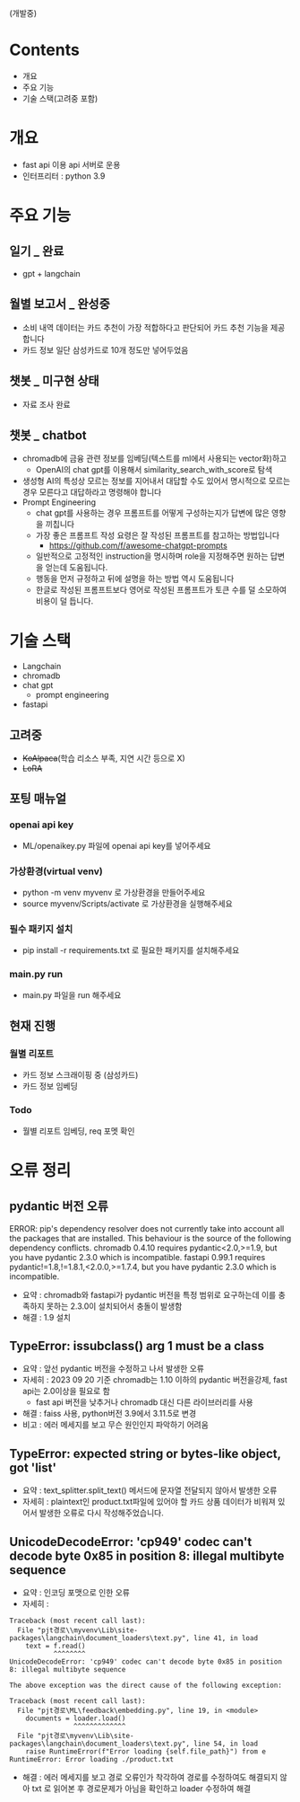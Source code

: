 (개발중)

# Contents
- 개요
- 주요 기능
- 기술 스택(고려중 포함)

# 개요
- fast api 이용 api 서버로 운용
- 인터프리터 : python 3.9


# 주요 기능
## 일기 _ 완료
- gpt + langchain
## 월별 보고서 _ 완성중
- 소비 내역 데이터는 카드 추천이 가장 적합하다고 판단되어 카드 추천 기능을 제공합니다
- 카드 정보 일단 삼성카드로 10개 정도만 넣어두었음

## 챗봇 _ 미구현 상태
- 자료 조사 완료

## 챗봇 _ chatbot
- chromadb에 금융 관련 정보를 임베딩(텍스트를 ml에서 사용되는 vector화)하고 
  - OpenAI의 chat gpt를 이용해서 similarity_search_with_score로 탐색
- 생성형 AI의 특성상 모르는 정보를 지어내서 대답할 수도 있어서 명시적으로 모르는 경우 모른다고 대답하라고 명령해야 합니다
- Prompt Engineering
  - chat gpt를 사용하는 경우 프롬프트를 어떻게 구성하는지가 답변에 많은 영향을 끼칩니다
  - 가장 좋은 프롬프트 작성 요령은 잘 작성된 프롬프트를 참고하는 방법입니다
    - https://github.com/f/awesome-chatgpt-prompts
  - 일반적으로 고정적인 instruction을 명시하며 role을 지정해주면 원하는 답변을 얻는데 도움됩니다.
  - 행동을 먼저 규정하고 뒤에 설명을 하는 방법 역시 도움됩니다
  - 한글로 작성된 프롬프트보다 영어로 작성된 프롬프트가 토큰 수를 덜 소모하여 비용이 덜 듭니다.



# 기술 스택

- Langchain
- chromadb
- chat gpt
  - prompt engineering
- fastapi


## 고려중
- ~~KoAlpaca~~(학습 리소스 부족, 지연 시간 등으로 X)
- ~~LoRA~~

## 포팅 매뉴얼
### openai api key
- ML/openaikey.py 파일에 openai api key를 넣어주세요
### 가상환경(virtual venv)
- python -m venv myvenv 로 가상환경을 만들어주세요
- source myvenv/Scripts/activate 로 가상환경을 실행해주세요
### 필수 패키지 설치
- pip install -r requirements.txt 로 필요한 패키지를 설치해주세요
### main.py run
- main.py 파일을 run 해주세요



## 현재 진행
### 월별 리포트
- 카드 정보 스크래이핑 중 (삼성카드)
- 카드 정보 임베딩

### Todo
- 월별 리포트 임베딩, req 포멧 확인


# 오류 정리
## pydantic 버전 오류

ERROR: pip's dependency resolver does not currently take into account all the packages that are installed. This behaviour is the source of the following dependency conflicts.
chromadb 0.4.10 requires pydantic<2.0,>=1.9, but you have pydantic 2.3.0 which is incompatible.
fastapi 0.99.1 requires pydantic!=1.8,!=1.8.1,<2.0.0,>=1.7.4, but you have pydantic 2.3.0 which is incompatible.
- 요약 : chromadb와 fastapi가 pydantic 버전을 특정 범위로 요구하는데 이를 충족하지 못하는 2.3.0이 설치되어서 충돌이 발생함
- 해결 : 1.9 설치


## TypeError: issubclass() arg 1 must be a class
- 요약 : 앞선 pydantic 버전을 수정하고 나서 발생한 오류 
- 자세히 : 2023 09 20 기준 chromadb는 1.10 이하의 pydantic 버전을강제, fast api는 2.0이상을 필요로 함 
  - fast api 버전을 낮추거나 chromadb 대신 다른 라이브러리를 사용
- 해결 : faiss 사용, python버전 3.9에서 3.11.5로 변경
- 비고 : 에러 메세지를 보고 무슨 원인인지 파악하기 어려움

## TypeError: expected string or bytes-like object, got 'list'
- 요약 :  text_splitter.split_text() 메서드에 문자열 전달되지 않아서 발생한 오류
- 자세히 : plaintext인 product.txt파일에 있어야 할 카드 상품 데이터가 비워져 있어서 발생한 오류로 다시 작성해주었습니다. 

## UnicodeDecodeError: 'cp949' codec can't decode byte 0x85 in position 8: illegal multibyte sequence
- 요약 :  인코딩 포맷으로 인한 오류
- 자세히 : 
```
Traceback (most recent call last):
  File "pjt경로\\myvenv\Lib\site-packages\langchain\document_loaders\text.py", line 41, in load
    text = f.read()
           ^^^^^^^^
UnicodeDecodeError: 'cp949' codec can't decode byte 0x85 in position 8: illegal multibyte sequence

The above exception was the direct cause of the following exception:

Traceback (most recent call last):
  File "pjt경로\ML\feedback\embedding.py", line 19, in <module>
    documents = loader.load()
                ^^^^^^^^^^^^^
  File "pjt경로\myvenv\Lib\site-packages\langchain\document_loaders\text.py", line 54, in load
    raise RuntimeError(f"Error loading {self.file_path}") from e
RuntimeError: Error loading ./product.txt
```
- 해결 : 에러 메세지를 보고 경로 오류인가 착각하여 경로를 수정하여도 해결되지 않아 txt 로 읽어본 후 경로문제가 아님을 확인하고 loader 수정하여 해결


